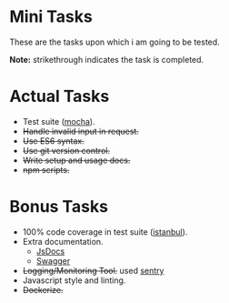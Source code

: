 # Mini Tasks
These are the tasks upon which i am going to be tested.

**Note:** strikethrough indicates the task is completed.

# Actual Tasks
- Test suite ([mocha](https://mochajs.org/)).
- ~~Handle invalid input in request.~~
- ~~Use ES6 syntax.~~
- ~~Use git version control.~~
- ~~Write setup and usage docs.~~
- ~~npm scripts.~~

# Bonus Tasks
- 100% code coverage in test suite ([istanbul](https://istanbul.js.org/)).
- Extra documentation.
  - [JsDocs](http://usejsdoc.org/)
  - [Swagger](http://swagger.io/specification/)
- ~~Logging/Monitoring Tool.~~ used [sentry](https://sentry.io)
- Javascript style and linting.
- ~~Dockerize.~~
